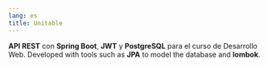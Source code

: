 ```yaml
---
lang: es
title: Unitable
---
```


**API REST** con **Spring Boot**, **JWT** y **PostgreSQL** para el curso de Desarrollo Web.
Developed with tools such as **JPA** to model the database and **lombok**.
